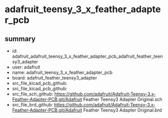 # adafruit_teensy_3_x_feather_adapter_pcb
 
## summary 
* id: adafruit_adafruit_teensy_3_x_feather_adapter_pcb_adafruit_feather_teensy3_adapter
* user: adafruit
* name: adafruit_teensy_3_x_feather_adapter_pcb
* board: adafruit_feather_teensy3_adapter
* src_file_kicad_pcb_github: 
* src_file_kicad_pcb_github: 
* src_file_sch_github: https://github.com/adafruit/Adafruit-Teensy-3.x-Feather-Adapter-PCB.git/Adafruit Feather Teensy3 Adapter Original.sch
* src_file_brd_github: https://github.com/adafruit/Adafruit-Teensy-3.x-Feather-Adapter-PCB.git/Adafruit Feather Teensy3 Adapter Original.brd



